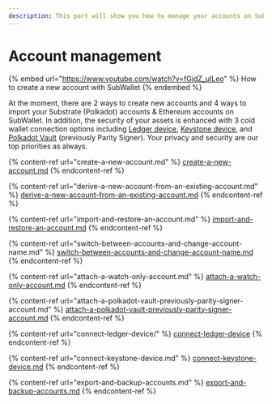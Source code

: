 ```yaml
---
description: This part will show you how to manage your accounts on SubWallet.
---
```


# Account management

{% embed url="https://www.youtube.com/watch?v=fGjdZ_uILeo" %}
How to create a new account with SubWallet
{% endembed %}

At the moment, there are 2 ways to create new accounts and 4 ways to import your Substrate (Polkadot) accounts & Ethereum accounts on SubWallet. In addition, the security of your assets is enhanced with 3 cold wallet connection options including [Ledger device](connect-ledger-device/), [Keystone device](connect-keystone-device.md), and [Polkadot Vault](attach-a-polkadot-vault-previously-parity-signer-account.md) (previously Parity Signer). Your privacy and security are our top priorities as always.

{% content-ref url="create-a-new-account.md" %}
[create-a-new-account.md](create-a-new-account.md)
{% endcontent-ref %}

{% content-ref url="derive-a-new-account-from-an-existing-account.md" %}
[derive-a-new-account-from-an-existing-account.md](derive-a-new-account-from-an-existing-account.md)
{% endcontent-ref %}

{% content-ref url="import-and-restore-an-account.md" %}
[import-and-restore-an-account.md](import-and-restore-an-account.md)
{% endcontent-ref %}

{% content-ref url="switch-between-accounts-and-change-account-name.md" %}
[switch-between-accounts-and-change-account-name.md](switch-between-accounts-and-change-account-name.md)
{% endcontent-ref %}

{% content-ref url="attach-a-watch-only-account.md" %}
[attach-a-watch-only-account.md](attach-a-watch-only-account.md)
{% endcontent-ref %}

{% content-ref url="attach-a-polkadot-vault-previously-parity-signer-account.md" %}
[attach-a-polkadot-vault-previously-parity-signer-account.md](attach-a-polkadot-vault-previously-parity-signer-account.md)
{% endcontent-ref %}

{% content-ref url="connect-ledger-device/" %}
[connect-ledger-device](connect-ledger-device/)
{% endcontent-ref %}

{% content-ref url="connect-keystone-device.md" %}
[connect-keystone-device.md](connect-keystone-device.md)
{% endcontent-ref %}

{% content-ref url="export-and-backup-accounts.md" %}
[export-and-backup-accounts.md](export-and-backup-accounts.md)
{% endcontent-ref %}
